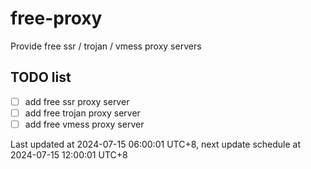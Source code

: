 
# free-proxy
Provide free ssr / trojan / vmess proxy servers


## TODO list
- [ ] add free ssr proxy server
- [ ] add free trojan proxy server
- [ ] add free vmess proxy server

Last updated at 2024-07-15 06:00:01 UTC+8, next update schedule at 2024-07-15 12:00:01 UTC+8

